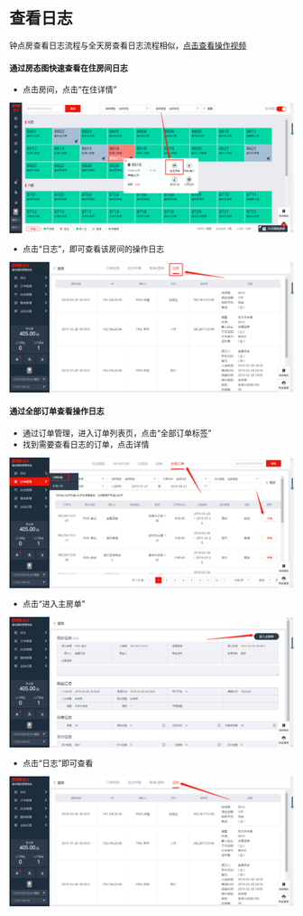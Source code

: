 # 查看日志

钟点房查看日志流程与全天房查看日志流程相似，[点击查看操作视频](http://crs-pms-vidio.oss-cn-beijing.aliyuncs.com/%E9%92%9F%E7%82%B9%E6%88%BF%E6%97%A5%E5%BF%97.mp4)

#### 通过房态图快速查看在住房间日志

* 点击房间，点击“在住详情”

![](../../.gitbook/assets/image%20%28310%29.png)

* 点击“日志”，即可查看该房间的操作日志

![](../../.gitbook/assets/image%20%28157%29.png)

#### 通过全部订单查看操作日志

* 通过订单管理，进入订单列表页，点击“全部订单标签”
* 找到需要查看日志的订单，点击详情

![](../../.gitbook/assets/image%20%28136%29.png)

* 点击“进入主房单”

![](../../.gitbook/assets/image%20%28518%29.png)

* 点击“日志”即可查看

![](../../.gitbook/assets/image%20%2886%29.png)


